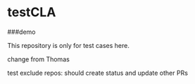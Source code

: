 # testCLA

###demo

This repository is only for test cases here.

change from Thomas


test exclude repos: should create status and update other PRs
